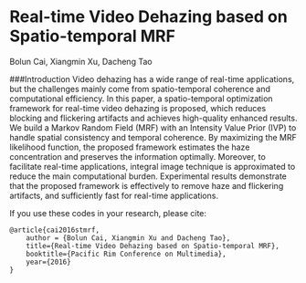 # Real-time Video Dehazing based on Spatio-temporal MRF
Bolun Cai, Xiangmin Xu, Dacheng Tao

###Introduction
Video dehazing has a wide range of real-time applications, but the challenges mainly come from spatio-temporal coherence and computational efficiency. In this paper, a spatio-temporal optimization framework for real-time video dehazing is proposed, which reduces blocking and flickering artifacts and achieves high-quality enhanced results. We build a Markov Random Field (MRF) with an Intensity Value Prior (IVP) to handle spatial consistency and temporal coherence. By maximizing the MRF likelihood function, the proposed framework estimates the haze concentration and preserves the information optimally. Moreover, to facilitate real-time applications, integral image technique is approximated to reduce the main computational burden. Experimental results demonstrate that the proposed framework is effectively to remove haze and flickering artifacts, and sufficiently fast for real-time applications.

If you use these codes in your research, please cite:

	@article{cai2016stmrf,
		author = {Bolun Cai, Xiangmin Xu and Dacheng Tao},
		title={Real-time Video Dehazing based on Spatio-temporal MRF},
		booktitle={Pacific Rim Conference on Multimedia},
		year={2016}
	}